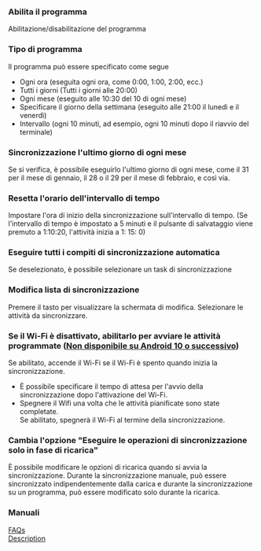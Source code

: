 ### Abilita il programma<br>

Abilitazione/disabilitazione del programma<br>

### Tipo di programma<br>

Il programma può essere specificato come segue<br>

- Ogni ora (eseguita ogni ora, come 0:00, 1:00, 2:00, ecc.)<br>
- Tutti i giorni (Tutti i giorni alle 20:00)<br>
- Ogni mese (eseguito alle 10:30 del 10 di ogni mese)<br>
- Specificare il giorno della settimana (eseguito alle 21:00 il lunedì e il venerdì)<br>
- Intervallo (ogni 10 minuti, ad esempio, ogni 10 minuti dopo il riavvio del terminale)<br>

### Sincronizzazione l'ultimo giorno di ogni mese<br>

Se si verifica, è possibile eseguirlo l'ultimo giorno di ogni mese, come il 31 per il mese di gennaio, il 28 o il 29 per il mese di febbraio, e così via.<br>

### Resetta l'orario dell'intervallo di tempo<br>

Impostare l'ora di inizio della sincronizzazione sull'intervallo di tempo. (Se l'intervallo di tempo è impostato a 5 minuti e il pulsante di salvataggio viene premuto a 1:10:20, l'attività inizia a 1: 15: 0)<br>

### Eseguire tutti i compiti di sincronizzazione automatica<br>

Se deselezionato, è possibile selezionare un task di sincronizzazione<br>

### Modifica lista di sincronizzazione<br>

Premere il tasto per visualizzare la schermata di modifica. Selezionare le attività da sincronizzare.<br>

### Se il Wi-Fi è disattivato, abilitarlo per avviare le attività programmate (<span style="color: rosso; "><u>Non disponibile su Android 10 o successivo</u></span>)<br>
Se abilitato, accende il Wi-Fi se il Wi-Fi è spento quando inizia la sincronizzazione.<br>

- È possibile specificare il tempo di attesa per l'avvio della sincronizzazione dopo l'attivazione del Wi-Fi.<br>
- Spegnere il Wifi una volta che le attività pianificate sono state completate.<br>
Se abilitato, spegnerà il Wi-Fi al termine della sincronizzazione.<br>

### Cambia l'opzione "Eseguire le operazioni di sincronizzazione solo in fase di ricarica"<br>
È possibile modificare le opzioni di ricarica quando si avvia la sincronizzazione. Durante la sincronizzazione manuale, può essere sincronizzato indipendentemente dalla carica e durante la sincronizzazione su un programma, può essere modificato solo durante la ricarica.<br>

### Manuali<br>
[FAQs](https://sentaroh.github.io/Documents/SMBSync3/SMBSync3_FAQ_EN.htm)<br>
[Description](https://sentaroh.github.io/Documents/SMBSync3/SMBSync3_Desc_EN.htm)<br>
